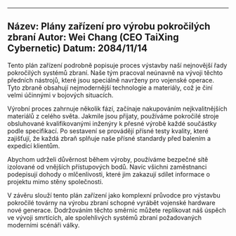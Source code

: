 
---
Název: Plány zařízení pro výrobu pokročilých zbraní
Autor: Wei Chang (CEO TaiXing Cybernetic)
Datum: 2084/11/14
---

Tento plán zařízení podrobně popisuje proces výstavby naší nejnovější řady pokročilých systémů zbraní. Naše tým pracoval neúnavně na vývoji těchto předních nástrojů, které jsou speciálně navrženy pro vojenské operace. Tyto zbraně obsahují nejmodernější technologie a materiály, což je činí velmi účinnými v bojových situacích.

Výrobní proces zahrnuje několik fází, začínaje nakupováním nejkvalitnějších materiálů z celého světa. Jakmile jsou přijaty, používáme pokročilé stroje obsluhované kvalifikovanými inženýry k přesné výrobě každé součástky podle specifikací. Po sestavení se provádějí přísné testy kvality, které zajišťují, že každá zbraň splňuje naše přísné standardy před balením a expedicí klientům.

Abychom udrželi důvěrnost během výroby, používáme bezpečné sítě izolované od vnějších přístupových bodů. Navíc všichni zaměstnanci podepisují dohody o mlčenlivosti, které jim zakazují sdílet informace o projektu mimo stěny společnosti.

V závěru slouží tento plán zařízení jako komplexní průvodce pro výstavbu pokročilé továrny na výrobu zbraní schopné vyrábět vojenské hardware nové generace. Dodržováním těchto směrnic můžete replikovat náš úspěch ve vývoji smrtících, ale spolehlivých systémů zbraní požadovaných moderními scénáři války.
